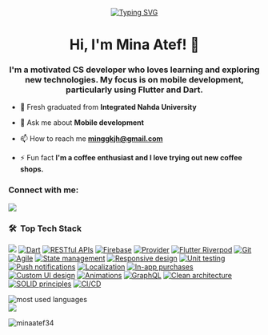 <!-- Typing SVG by DenverCoder1 - https://github.com/DenverCoder1/readme-typing-svg -->
<p align="center">
 <a align="center" href="https://git.io/typing-svg"><img src="https://readme-typing-svg.demolab.com?font=Fira+Code&pause=1000&width=435&lines=Flutter+Mobile+Developer;Motivated+CS+Developer" alt="Typing SVG" /></a>
</p> 

<h1 align="center">Hi, I'm Mina Atef! 👋</h1>
<h3 align="center">I'm a motivated CS developer who loves learning and exploring new technologies. My focus is on mobile development, particularly using Flutter and Dart.</h3>

- 🔭 Fresh graduated from **Integrated Nahda University**

- 💬 Ask me about **Mobile development**

- 📫 How to reach me **minggkjh@gmail.com**

- ⚡ Fun fact **I'm a coffee enthusiast and I love trying out new coffee shops.**

<h3 align="left">Connect with me:</h3>
<p align="left">
<a href="https://www.linkedin.com/in/mina-atef-021a92198?utm_source=share&utm_campaign=share_via&utm_content=profile&utm_medium=android_app" target="_blank"><img src="https://img.shields.io/badge/Mina%20Atef-LinkedIn%20Profile-blue?style=flat&logo=appveyor"/></a>



### 🛠 &nbsp;Top Tech Stack

<p>
  <a href="https://flutter.dev/"><img src="https://img.shields.io/badge/-Flutter-02569B?style=flat-square&logo=Flutter&logoColor=white"  /></a> 
  <a href="https://dart.dev/"><img alt="Dart" src="https://img.shields.io/badge/-Dart-0175C2?style=flat-square&logo=Dart&logoColor=white" /></a>
  <a href="https://elasticemail.com/email-api?gad_source=1&gclid=CjwKCAjwnqK1BhBvEiwAi7o0X9CqGYmVHYzTt7Ft85Nb0KV72bfbujoiKmgEV1eVg0GKFvx3Yo9daBoCoMYQAvD_BwE"><img alt="RESTful APIs" src="https://img.shields.io/badge/-RESTful%20APIs-009688?style=flat-square" /></a>
  <a href="https://firebase.google.com/"><img alt="Firebase" src="https://img.shields.io/badge/-Firebase-FFCA28?style=flat-square&logo=Firebase&logoColor=black" /></a>
  <a href="https://pub.dev/packages/provider"><img alt="Provider" src="https://img.shields.io/badge/-Provider-03A9F4?style=flat-square" /></a>
  <a href="https://riverpod.dev/"><img alt="Flutter Riverpod" src="https://img.shields.io/badge/-Flutter%20Riverpod-03A9F4?style=flat-square" /></a>
  <a href="https://git-scm.com/"><img alt="Git" src="https://img.shields.io/badge/-Git-F05032?style=flat-square&logo=Git&logoColor=white" /></a>
  <a href="https://coda.io/product/integrations/jira?utm_medium=paid&utm_source=google&utm_campaign=17400847121&utm_content=641015779142_c_&utm_term=agile%20project%20management&campaign_id=17400847121&ad_group_id=137901396152&ad_id=641015779142&gad_source=1&gclid=CjwKCAjwnqK1BhBvEiwAi7o0XwiZzONHBSgxCaeu8hZBTNR2ycJRicEiX6WWDNoIQgyCmKnI3Vi8fhoCSX8QAvD_BwE"><img alt="Agile" src="https://img.shields.io/badge/-Agile-546E7A?style=flat-square" /></a>
  <a href="https://docs.flutter.dev/data-and-backend/state-mgmt/intro"><img alt="State management" src="https://img.shields.io/badge/-State%20management-1D1D1D?style=flat-square" /></a>
  <a href="https://www.google.com/search?q=Responsive+design&sca_esv=ac57164e41e9010e&sca_upv=1&sxsrf=ADLYWIIuqFzWzpt4Y27YHVThxT2xpSalXA%3A1722346250089&ei=CuuoZuyKBcuA9u8P3uGdqAo&ved=0ahUKEwjst6rj786HAxVLgP0HHd5wB6UQ4dUDCBA&uact=5&oq=Responsive+design&gs_lp=Egxnd3Mtd2l6LXNlcnAiEVJlc3BvbnNpdmUgZGVzaWduMgsQABiABBiRAhiKBTILEAAYgAQYkQIYigUyBRAAGIAEMgUQABiABDIFEAAYgAQyBRAAGIAEMgUQABiABDIFEAAYgAQyBRAAGIAEMgUQABiABEimEVCeClieCnABeAGQAQCYAb0BoAG9AaoBAzAuMbgBA8gBAPgBAfgBApgCAqACzgGoAhTCAgcQIxgnGOoCwgITEAAYgAQYQxi0AhiKBRjqAtgBAZgDDLoGBggBEAEYAZIHAzEuMaAHpgU&sclient=gws-wiz-serp"><img alt="Responsive design" src="https://img.shields.io/badge/-Responsive%20design-795548?style=flat-square" /></a>
  <a href="https://www.google.com/search?q=Unit+testing&sca_esv=ac57164e41e9010e&sca_upv=1&sxsrf=ADLYWII9VEx0rSNaVRXKVykGetrcIZtnUg%3A1722346298791&ei=OuuoZuT2L_D87_UP4sSloQE&ved=0ahUKEwjk-8b6786HAxVw_rsIHWJiKRQQ4dUDCBA&uact=5&oq=Unit+testing&gs_lp=Egxnd3Mtd2l6LXNlcnAiDFVuaXQgdGVzdGluZzILEAAYgAQYkQIYigUyCxAAGIAEGJECGIoFMgsQABiABBiRAhiKBTILEAAYgAQYkQIYigUyBRAAGIAEMgUQABiABDIFEAAYgAQyBRAAGIAEMggQABiABBjLATIFEAAYgARI-A5Q5wlY5wlwAXgBkAEAmAHMAaABzAGqAQMyLTG4AQPIAQD4AQH4AQKYAgKgAt4BqAIUwgIHECMYJxjqAsICExAAGIAEGEMYtAIYigUY6gLYAQHCAhMQLhiABBhDGLQCGIoFGOoC2AEBmAMNugYGCAEQARgBkgcFMS4wLjGgB5IF&sclient=gws-wiz-serp"><img alt="Unit testing" src="https://img.shields.io/badge/-Unit%20testing-9C27B0?style=flat-square" /></a>
  <a href="https://www.google.com/search?q=Push+notifications&sca_esv=ac57164e41e9010e&sca_upv=1&sxsrf=ADLYWILHI5Ktgao_DGaLCat5lfn0AmKXVw%3A1722346378440&ei=iuuoZrS1Gr7t7_UPuruTiAE&ved=0ahUKEwi0osSg8M6HAxW-9rsIHbrdBBEQ4dUDCBA&uact=5&oq=Push+notifications&gs_lp=Egxnd3Mtd2l6LXNlcnAiElB1c2ggbm90aWZpY2F0aW9uczIFEAAYgAQyBRAAGIAEMgUQABiABDIFEAAYgAQyBRAAGIAEMgUQABiABDIFEAAYgAQyBRAAGIAEMgUQABiABDIFEAAYgARI2BFQngpYngpwAXgBkAEAmAHeAaAB3gGqAQMyLTG4AQPIAQD4AQH4AQKYAgKgAu8BqAIUwgIHECMYJxjqAsICExAAGIAEGEMYtAIYigUY6gLYAQGYAwy6BgYIARABGAGSBwUxLjAuMaAHsAU&sclient=gws-wiz-serp"><img alt="Push notifications" src="https://img.shields.io/badge/-Push%20notifications-607D8B?style=flat-square" /></a>
  <a href=""><img alt="Localization" src="https://img.shields.io/badge/-Localization-795548?style=flat-square" /></a>
  <a href=""><img alt="In-app purchases" src="https://img.shields.io/badge/-In--app%20purchases-2196F3?style=flat-square" /></a>
  <a href=""><img alt="Custom UI design" src="https://img.shields.io/badge/-Custom%20UI%20design-1E88E5?style=flat-square" /></a>
  <a href=""><img alt="Animations" src="https://img.shields.io/badge/-Animations-FF9800?style=flat-square" /></a>
  <a href=""><img alt="GraphQL" src="https://img.shields.io/badge/-GraphQL-E10098?style=flat-square" /></a>
  <a href=""><img alt="Clean architecture" src="https://img.shields.io/badge/-Clean%20architecture-212121?style=flat-square" /></a>
  <a href=""><img alt="SOLID principles" src="https://img.shields.io/badge/-SOLID%20principles-212121?style=flat-square" /></a>
  <a href=""><img alt="CI/CD" src="https://img.shields.io/badge/-CI/CD-1976D2?style=flat-square" /></a>
</p>

<img align="left" src="https://github-readme-stats.vercel.app/api/top-langs?username=MinaAtef&show_icons=true&locale=en&layout=compact&theme=radical" alt="most used languages" />
<br>
<a href="https://komarev.com/ghpvc/?username=Mina%20Atef&style=for-the-badge">
    <img src="https://komarev.com/ghpvc/?username=MinaAtef&style=for-the-badge">
</a>

<p><img align="center" src="https://github-readme-stats.vercel.app/api/top-langs?username=minaatef34&show_icons=true&locale=en&layout=compact" alt="minaatef34" /></p>
